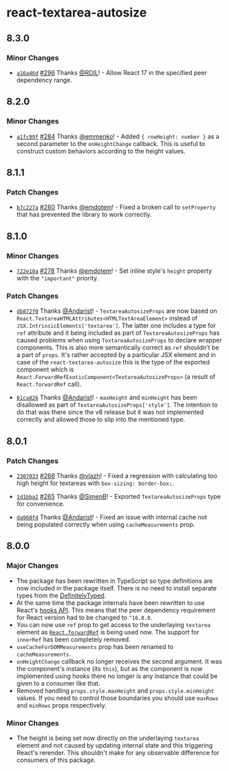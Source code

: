 # react-textarea-autosize

## 8.3.0

### Minor Changes

- [`a16a46d`](https://github.com/Andarist/react-textarea-autosize/commit/a16a46d5dc19772fbdc9f58481699b99b485b9a3) [#296](https://github.com/Andarist/react-textarea-autosize/pull/296) Thanks [@RDIL](https://github.com/RDIL)! - Allow React 17 in the specified peer dependency range.

## 8.2.0

### Minor Changes

- [`a1fc99f`](https://github.com/Andarist/react-textarea-autosize/commit/a1fc99f79fa28b5518f1c5e937f765ace46f68c2) [#284](https://github.com/Andarist/react-textarea-autosize/pull/284) Thanks [@emmenko](https://github.com/emmenko)! - Added `{ rowHeight: number }` as a second parameter to the `onHeightChange` callback. This is useful to construct custom behaviors according to the height values.

## 8.1.1

### Patch Changes

- [`b7c227a`](https://github.com/Andarist/react-textarea-autosize/commit/b7c227a16b848b8bd6090566f3d151d4ffbe8515) [#280](https://github.com/Andarist/react-textarea-autosize/pull/280) Thanks [@emdotem](https://github.com/emdotem)! - Fixed a broken call to `setProperty` that has prevented the library to work correctly.

## 8.1.0

### Minor Changes

- [`722e10a`](https://github.com/Andarist/react-textarea-autosize/commit/722e10a0a446c2b9a51f1526895e47538b3d9f5a) [#278](https://github.com/Andarist/react-textarea-autosize/pull/278) Thanks [@emdotem](https://github.com/emdotem)! - Set inline style's `height` property with the `"important"` priority.

### Patch Changes

- [`db872f0`](https://github.com/Andarist/react-textarea-autosize/commit/db872f035e8c033eb96c40eead9c041ec6b2e09f) Thanks [@Andarist](https://github.com/Andarist)! - `TextareaAutosizeProps` are now based on `React.TextareaHTMLAttributes<HTMLTextAreaElement>` instead of `JSX.IntrinsicElements['textarea']`. The latter one includes a type for `ref` attribute and it being included as part of `TextareaAutosizeProps` has caused problems when using `TextareaAutosizeProps` to declare wrapper components. This is also more semantically correct as `ref` shouldn't be a part of `props`. It's rather accepted by a particular JSX element and in case of the `react-textarea-autosize` this is the type of the exported component which is `React.ForwardRefExoticComponent<TextareaAutosizeProps>` (a result of `React.forwardRef` call).

* [`61ca826`](https://github.com/Andarist/react-textarea-autosize/commit/61ca826a3fbe33abb9c67885d5bbd7b34ecd66db) Thanks [@Andarist](https://github.com/Andarist)! - `maxHeight` and `minHeight` has been disallowed as part of `TextareaAutosizeProps['style']`. The intention to do that was there since the v8 release but it was not implemented correctly and allowed those to slip into the mentioned type.

## 8.0.1

### Patch Changes

- [`2307033`](https://github.com/Andarist/react-textarea-autosize/commit/230703341e366ad861e3a24e20f1d9fd6f9ced47) [#266](https://github.com/Andarist/react-textarea-autosize/pull/266) Thanks [@vlazh](https://github.com/vlazh)! - Fixed a regression with calculating too high height for textareas with `box-sizing: border-box;`.

* [`1d1bba2`](https://github.com/Andarist/react-textarea-autosize/commit/1d1bba23140a7948b34a1cb9678802c71744b0f4) [#265](https://github.com/Andarist/react-textarea-autosize/pull/265) Thanks [@SimenB](https://github.com/SimenB)! - Exported `TextareaAutosizeProps` type for convenience.

- [`da960f4`](https://github.com/Andarist/react-textarea-autosize/commit/da960f46084f3b584506f3513b77958d5265fcad) Thanks [@Andarist](https://github.com/Andarist)! - Fixed an issue with internal cache not being populated correctly when using `cacheMeasurements` prop.

## 8.0.0

### Major Changes

- The package has been rewritten in TypeScript so type definitions are now included in the package itself. There is no need to install separate types from the [DefinitelyTyped](https://github.com/DefinitelyTyped/DefinitelyTyped).
- At the same time the package internals have been rewritten to use React's [hooks API](https://reactjs.org/docs/hooks-intro.html). This means that the peer dependency requirement for React version had to be changed to `^16.8.0`.
- You can now use `ref` prop to get access to the underlaying `textarea` element as [`React.forwardRef`](https://reactjs.org/docs/react-api.html#reactforwardref) is being used now. The support for `innerRef` has been completely removed.
- `useCacheForDOMMeasurements` prop has been renamed to `cacheMeasurements`.
- `onHeightChange` callback no longer receives the second argument. It was the component's instance (its `this`), but as the component is now implemented using hooks there no longer is any instance that could be given to a consumer like that.
- Removed handling `props.style.maxHeight` and `props.style.minHeight` values. If you need to control those boundaries you should use `maxRows` and `minRows` props respectively.

### Minor Changes

- The height is being set now directly on the underlaying `textarea` element and not caused by updating internal state and this triggering React's rerender. This shouldn't make for any observable difference for consumers of this package.
